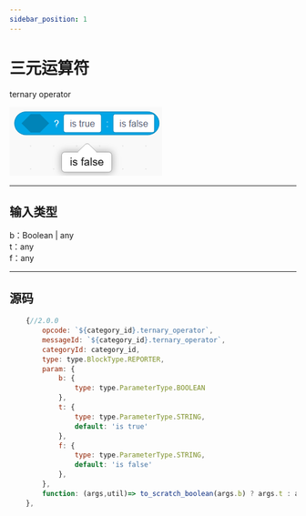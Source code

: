```yaml
---
sidebar_position: 1
---
```

# 三元运算符

ternary operator

![img](img\ternary_operator\image.png)  


***
## 输入类型
b：Boolean | any  
t：any  
f：any  


***
## 源码
```js title="/categorys/convenient.js"
    {//2.0.0
        opcode: `${category_id}.ternary_operator`,
        messageId: `${category_id}.ternary_operator`,
        categoryId: category_id,
        type: type.BlockType.REPORTER,
        param: {
            b: {
                type: type.ParameterType.BOOLEAN
            },
            t: {
                type: type.ParameterType.STRING,
                default: 'is true'
            },
            f: {
                type: type.ParameterType.STRING,
                default: 'is false'
            },
        },
        function: (args,util)=> to_scratch_boolean(args.b) ? args.t : args.f
    },
```
